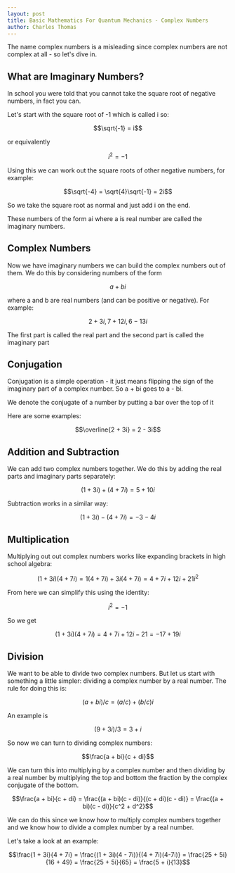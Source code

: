 ```yaml
---
layout: post
title: Basic Mathematics For Quantum Mechanics - Complex Numbers
author: Charles Thomas
---
```

The name complex numbers is a misleading since complex numbers are not complex at all - so let's dive in.

## What are Imaginary Numbers?
 In school you were told that you cannot take the square root of negative numbers, in fact you can.

Let's start with the square root of -1 which is called i so:

$$\sqrt{-1} = i$$

or equivalently

$$i^2 = -1$$

Using this we can work out the square roots of other negative numbers, for example:

$$\sqrt{-4} = \sqrt{4}\sqrt{-1} = 2i$$

So we take the square root as normal and just add i on the end.

These numbers of the form ai where a is real number are called the imaginary numbers.

## Complex Numbers
Now we have imaginary numbers we can build the complex numbers out of them. We do this by considering numbers of the form

$$a + bi$$

where a and b are real numbers (and can be positive or negative). For example:

$$2 + 3i, 7+12i, 6 - 13i$$

The first part is called the real part and the second part is called the imaginary part

## Conjugation

Conjugation is a simple operation - it just means flipping the sign of the imaginary part of a complex number. So a + bi goes to a - bi.

We denote the conjugate of a number by putting a bar over the top of it

Here are some examples:

$$\overline{2 + 3i} = 2 - 3i$$

## Addition and Subtraction
We can add two complex numbers together. We do this by adding the real parts and imaginary parts separately: 

$$(1 + 3i) + (4 + 7i) = 5 + 10i$$

Subtraction works in a similar way:

$$(1 + 3i) - (4 + 7i) = -3 - 4i$$

## Multiplication
Multiplying out out complex numbers works like expanding brackets in high school algebra:

$$(1 + 3i)(4 + 7i) = 1(4 + 7i) + 3i(4 + 7i) = 4 + 7i + 12i + 21i^2$$

From here we can simplify this using the identity:

$$i^2 = -1$$

So we get 

$$(1 + 3i)(4 + 7i) = 4 + 7i + 12i - 21 = -17 + 19i$$

## Division
We want to be able to divide two complex numbers. But let us start with something a little simpler: dividing a complex number by a real number. The rule for doing this is:

$$(a + bi) / c = (a/c) + (b/c)i$$

An example is 

$$(9 + 3i)/3 = 3 + i$$

So now we can turn to dividing complex numbers:

$$\frac{a + bi}{c + di}$$

We can turn this into multiplying by a complex number and then dividing by a real number by multiplying the top and bottom the fraction by the complex conjugate of the bottom.

$$\frac{a + bi}{c + di} = \frac{(a + bi)(c - di)}{(c + di)(c - di)} = \frac{(a + bi)(c - di)}{c^2 + d^2}$$

We can do this since we know how to multiply complex numbers together and we know how to divide a complex number by a real number.

Let's take a look at an example:

$$\frac{1 + 3i}{4 + 7i} = \frac{(1 + 3i)(4 - 7i)}{(4 + 7i)(4-7i)} = \frac{25 + 5i}{16 + 49} = \frac{25 + 5i}{65} = \frac{5 + i}{13}$$
